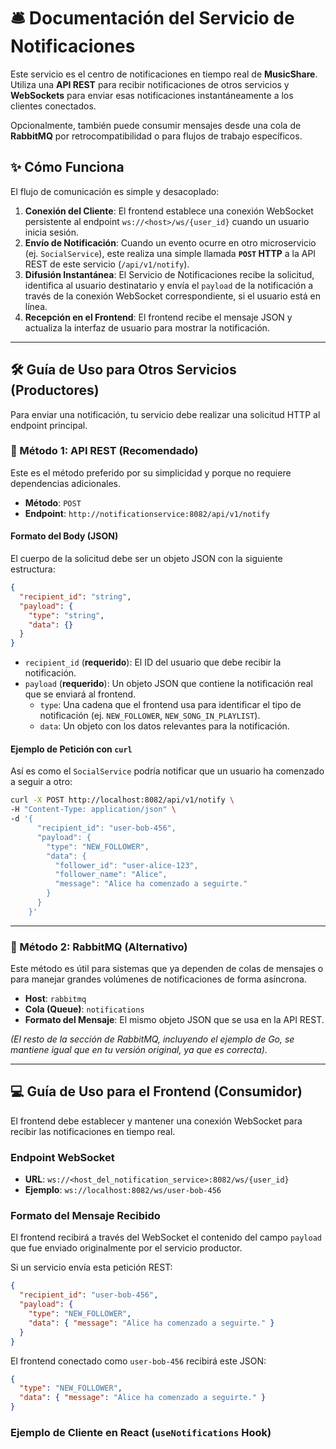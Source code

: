 # 🛎️ Documentación del Servicio de Notificaciones

Este servicio es el centro de notificaciones en tiempo real de **MusicShare**. Utiliza una **API REST** para recibir notificaciones de otros servicios y **WebSockets** para enviar esas notificaciones instantáneamente a los clientes conectados.

Opcionalmente, también puede consumir mensajes desde una cola de **RabbitMQ** por retrocompatibilidad o para flujos de trabajo específicos.

## ✨ Cómo Funciona

El flujo de comunicación es simple y desacoplado:

1.  **Conexión del Cliente**: El frontend establece una conexión WebSocket persistente al endpoint `ws://<host>/ws/{user_id}` cuando un usuario inicia sesión.
2.  **Envío de Notificación**: Cuando un evento ocurre en otro microservicio (ej. `SocialService`), este realiza una simple llamada **`POST` HTTP** a la API REST de este servicio (`/api/v1/notify`).
3.  **Difusión Instantánea**: El Servicio de Notificaciones recibe la solicitud, identifica al usuario destinatario y envía el `payload` de la notificación a través de la conexión WebSocket correspondiente, si el usuario está en línea.
4.  **Recepción en el Frontend**: El frontend recibe el mensaje JSON y actualiza la interfaz de usuario para mostrar la notificación.

-----

## 🛠️ Guía de Uso para Otros Servicios (Productores)

Para enviar una notificación, tu servicio debe realizar una solicitud HTTP al endpoint principal.

### 🚀 Método 1: API REST (Recomendado)

Este es el método preferido por su simplicidad y porque no requiere dependencias adicionales.

  * **Método**: `POST`
  * **Endpoint**: `http://notificationservice:8082/api/v1/notify`

#### Formato del Body (JSON)

El cuerpo de la solicitud debe ser un objeto JSON con la siguiente estructura:

```json
{
  "recipient_id": "string",
  "payload": {
    "type": "string",
    "data": {}
  }
}
```

  * `recipient_id` (**requerido**): El ID del usuario que debe recibir la notificación.
  * `payload` (**requerido**): Un objeto JSON que contiene la notificación real que se enviará al frontend.
      * `type`: Una cadena que el frontend usa para identificar el tipo de notificación (ej. `NEW_FOLLOWER`, `NEW_SONG_IN_PLAYLIST`).
      * `data`: Un objeto con los datos relevantes para la notificación.

#### Ejemplo de Petición con `curl`

Así es como el `SocialService` podría notificar que un usuario ha comenzado a seguir a otro:

```bash
curl -X POST http://localhost:8082/api/v1/notify \
-H "Content-Type: application/json" \
-d '{
      "recipient_id": "user-bob-456",
      "payload": {
        "type": "NEW_FOLLOWER",
        "data": {
          "follower_id": "user-alice-123",
          "follower_name": "Alice",
          "message": "Alice ha comenzado a seguirte."
        }
      }
    }'
```

-----

### 🐇 Método 2: RabbitMQ (Alternativo)

Este método es útil para sistemas que ya dependen de colas de mensajes o para manejar grandes volúmenes de notificaciones de forma asíncrona.

  * **Host**: `rabbitmq`
  * **Cola (Queue)**: `notifications`
  * **Formato del Mensaje**: El mismo objeto JSON que se usa en la API REST.

*(El resto de la sección de RabbitMQ, incluyendo el ejemplo de Go, se mantiene igual que en tu versión original, ya que es correcta).*

-----

## 💻 Guía de Uso para el Frontend (Consumidor)

El frontend debe establecer y mantener una conexión WebSocket para recibir las notificaciones en tiempo real.

### Endpoint WebSocket

  * **URL**: `ws://<host_del_notification_service>:8082/ws/{user_id}`
  * **Ejemplo**: `ws://localhost:8082/ws/user-bob-456`

### Formato del Mensaje Recibido

El frontend recibirá a través del WebSocket el contenido del campo `payload` que fue enviado originalmente por el servicio productor.

Si un servicio envía esta petición REST:

```json
{
  "recipient_id": "user-bob-456",
  "payload": {
    "type": "NEW_FOLLOWER",
    "data": { "message": "Alice ha comenzado a seguirte." }
  }
}
```

El frontend conectado como `user-bob-456` recibirá este JSON:

```json
{
  "type": "NEW_FOLLOWER",
  "data": { "message": "Alice ha comenzado a seguirte." }
}
```

### Ejemplo de Cliente en React (`useNotifications` Hook)

